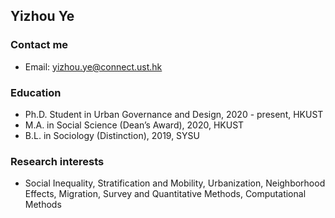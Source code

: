 
## Yizhou Ye

### Contact me
- Email: yizhou.ye@connect.ust.hk

### Education
  - Ph.D. Student in Urban Governance and Design, 2020 - present, HKUST
  - M.A. in Social Science (Dean’s Award), 2020, HKUST
  - B.L. in Sociology (Distinction), 2019, SYSU

### Research interests
  - Social Inequality, Stratification and Mobility, Urbanization, Neighborhood Effects, Migration, Survey and Quantitative Methods, Computational Methods
